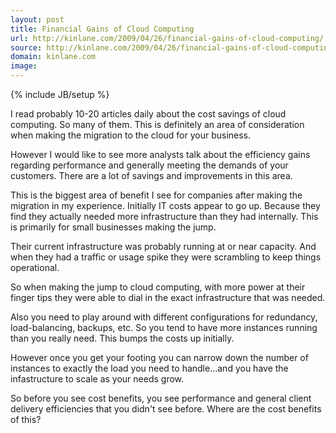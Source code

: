 ```yaml
---
layout: post
title: Financial Gains of Cloud Computing
url: http://kinlane.com/2009/04/26/financial-gains-of-cloud-computing/
source: http://kinlane.com/2009/04/26/financial-gains-of-cloud-computing/
domain: kinlane.com
image: 
---
```

{% include JB/setup %}<p>I read probably 10-20 articles daily about the cost savings of cloud computing. So many of them. This is definitely an area of consideration when making the migration to the cloud for your business.<p></p>
However I would like to see more analysts talk about the efficiency gains regarding performance and generally meeting the demands of your customers. There are a lot of savings and improvements in this area.<p></p>
This is the biggest area of benefit I see for companies after making the migration in my experience. Initially IT costs appear to go up. Because they find they actually needed more infrastructure than they had internally. This is primarily for small businesses making the jump.<p></p>
Their current infrastructure was probably running at or near capacity. And when they had a traffic or usage spike they were scrambling to keep things operational.<p></p>
So when making the jump to cloud computing, with more power at their finger tips they were able to dial in the exact infrastructure that was needed.<p></p>
Also you need to play around with different configurations for redundancy, load-balancing, backups, etc. So you tend to have more instances running than you really need. This bumps the costs up initially.<p></p>
However once you get your footing you can narrow down the number of instances to exactly the load you need to handle...and you have the infastructure to scale as your needs grow.<p></p>
So before you see cost benefits, you see performance and general client delivery efficiencies that you didn't see before. Where are the cost benefits of this?
</p>
